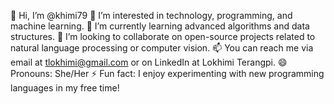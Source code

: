 👋 Hi, I’m @khimi79
👀 I’m interested in technology, programming, and machine learning.
🌱 I’m currently learning advanced algorithms and data structures.
💞️ I’m looking to collaborate on open-source projects related to natural language processing or computer vision.
📫 You can reach me via email at tlokhimi@gmail.com or on LinkedIn at Lokhimi Terangpi.
😄 Pronouns: She/Her
⚡ Fun fact: I enjoy experimenting with new programming languages in my free time!


<!---
khimi79/khimi79 is a ✨ special ✨ repository because its `README.md` (this file) appears on your GitHub profile.
You can click the Preview link to take a look at your changes.
--->
